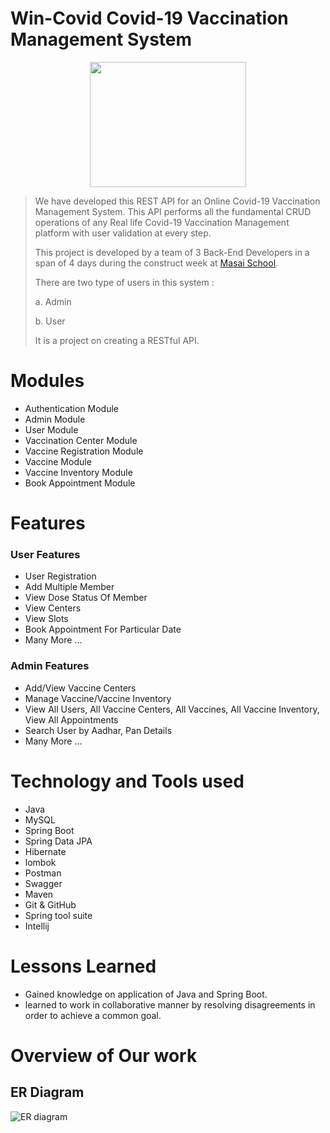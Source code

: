 # Win-Covid Covid-19 Vaccination Management System

<p align="center">
  <img width="250" height="200" src="https://user-images.githubusercontent.com/107523890/213869160-f890c96d-3c6b-4a72-8f03-3b85ca930683.png">
</p>
<!-- ![Win_covid Logo](https://user-images.githubusercontent.com/107523890/213869160-f890c96d-3c6b-4a72-8f03-3b85ca930683.png) -->


> We have developed this REST API for an Online Covid-19 Vaccination Management System. This API performs all the fundamental CRUD operations of any Real life Covid-19 Vaccination Management platform with user validation at every step.
> 
> This project is developed by a team of 3 Back-End Developers in a span of 4 days during the construct week at [Masai School](https://masaischool.com/).
>
>There are two type of users in this system : 
> 
> a. Admin
>
> b. User
>
> It is a project on creating a RESTful API.
>

# Modules 

- Authentication Module  
- Admin Module
- User Module
- Vaccination Center Module
- Vaccine Registration Module
- Vaccine Module
- Vaccine Inventory Module
- Book Appointment Module

# Features 

### User Features 

- User Registration
- Add Multiple Member
- View Dose Status Of Member
- View Centers 
- View  Slots
- Book Appointment For Particular Date 
- Many More ...

### Admin Features 

- Add/View Vaccine Centers
- Manage Vaccine/Vaccine Inventory
- View All Users, All Vaccine Centers, All Vaccines, All Vaccine Inventory, View All Appointments
- Search User by Aadhar, Pan Details
- Many More ...

# Technology and Tools used 

- Java
- MySQL
- Spring Boot
- Spring Data JPA
- Hibernate
- lombok
- Postman
- Swagger
- Maven
- Git & GitHub
- Spring tool suite
- Intellij

# Lessons Learned

- Gained knowledge on application of Java and Spring Boot.
- learned to work in collaborative manner by resolving disagreements in order to achieve a common goal.  

# Overview of Our work 
## **ER Diagram**
![ER diagram](https://user-images.githubusercontent.com/103619788/213905352-15c065ed-ba28-4082-8a55-22cebea4b8d2.png)




